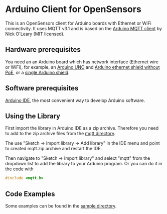 # Arduino Client for OpenSensors

This is an OpenSensors client for Arduino boards with Ethernet or WiFi connectivity. It uses MQTT v3.1 and is based
on the [Arduino MQTT client](http://knolleary.net/arduino-client-for-mqtt/) by Nick O'Leary (MIT licensed).

## Hardware prerequisites

You need an an Arduino board which has network interface (Ethernet wire or WiFi), for example, an [Arduino UNO](http://arduino.cc/en/Main/arduinoBoardUno) and [Arduino ethernet shield without PoE](http://store.arduino.cc/product/A000072), or a [single Arduino shield](http://arduino.cc/en/Main/ArduinoEthernetShield).

## Software prerequisites

[Arduino IDE](http://arduino.cc/en/main/software), the most convenient way to develop Arduino software.

## Using the Library

First import the library in Arduino IDE as a zip archive. Therefore you need
to add to the zip archive files from the [mqtt directory](./mqtt).

The use "Sketch -> Import library -> Add library" in the IDE menu and point to created mqtt.zip archive
and restart the IDE. 

Then navigate to "Sketch -> Import library" and select "mqtt" from the dropdown list to add
the library to your Arduino program. Or you can do it in the code with

``` c
#include <mqtt.h>
```

## Code Examples

Some examples can be found in the [sample directory](./sample).
